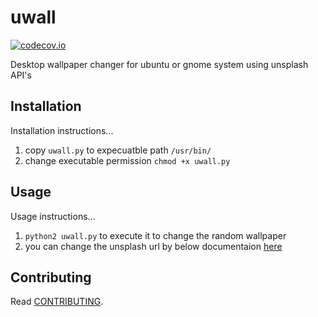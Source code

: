 # uwall

[![codecov.io](https://codecov.io/github/hbetts/orbitalpy/coverage.svg?branch=master)](https://codecov.io/github/charanrajtc/uwall?branch=master)

Desktop wallpaper changer for ubuntu or gnome system using unsplash API's


## Installation

Installation instructions...

1. copy `uwall.py` to expecuatble path `/usr/bin/`
2. change executable permission `chmod +x uwall.py` 


## Usage

Usage instructions...

1. `python2 uwall.py` to execute it to change the random wallpaper 
2. you can change the unsplash url by below documentaion [here](https://source.unsplash.com/) 

## Contributing

Read [CONTRIBUTING](CONTRIBUTING.md).
